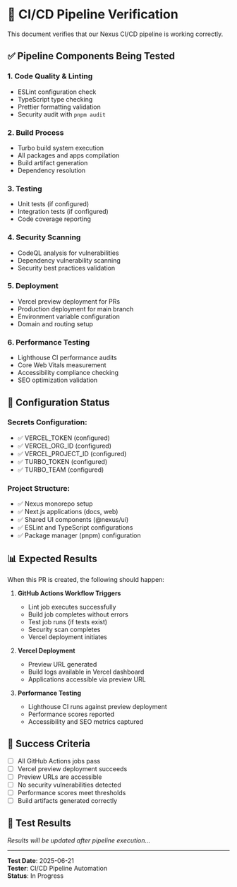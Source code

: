 # 🚀 CI/CD Pipeline Verification

This document verifies that our Nexus CI/CD pipeline is working correctly.

## ✅ Pipeline Components Being Tested

### 1. **Code Quality & Linting**
- ESLint configuration check
- TypeScript type checking
- Prettier formatting validation
- Security audit with `pnpm audit`

### 2. **Build Process**
- Turbo build system execution
- All packages and apps compilation
- Build artifact generation
- Dependency resolution

### 3. **Testing**
- Unit tests (if configured)
- Integration tests (if configured)
- Code coverage reporting

### 4. **Security Scanning**
- CodeQL analysis for vulnerabilities
- Dependency vulnerability scanning
- Security best practices validation

### 5. **Deployment**
- Vercel preview deployment for PRs
- Production deployment for main branch
- Environment variable configuration
- Domain and routing setup

### 6. **Performance Testing**
- Lighthouse CI performance audits
- Core Web Vitals measurement
- Accessibility compliance checking
- SEO optimization validation

## 🔧 **Configuration Status**

### Secrets Configuration:
- ✅ VERCEL_TOKEN (configured)
- ✅ VERCEL_ORG_ID (configured)
- ✅ VERCEL_PROJECT_ID (configured)
- ✅ TURBO_TOKEN (configured)
- ✅ TURBO_TEAM (configured)

### Project Structure:
- ✅ Nexus monorepo setup
- ✅ Next.js applications (docs, web)
- ✅ Shared UI components (@nexus/ui)
- ✅ ESLint and TypeScript configurations
- ✅ Package manager (pnpm) configuration

## 📊 **Expected Results**

When this PR is created, the following should happen:

1. **GitHub Actions Workflow Triggers**
   - Lint job executes successfully
   - Build job completes without errors
   - Test job runs (if tests exist)
   - Security scan completes
   - Vercel deployment initiates

2. **Vercel Deployment**
   - Preview URL generated
   - Build logs available in Vercel dashboard
   - Applications accessible via preview URL

3. **Performance Testing**
   - Lighthouse CI runs against preview deployment
   - Performance scores reported
   - Accessibility and SEO metrics captured

## 🎯 **Success Criteria**

- [ ] All GitHub Actions jobs pass
- [ ] Vercel preview deployment succeeds
- [ ] Preview URLs are accessible
- [ ] No security vulnerabilities detected
- [ ] Performance scores meet thresholds
- [ ] Build artifacts generated correctly

## 📝 **Test Results**

*Results will be updated after pipeline execution...*

---

**Test Date**: 2025-06-21  
**Tester**: CI/CD Pipeline Automation  
**Status**: In Progress  
